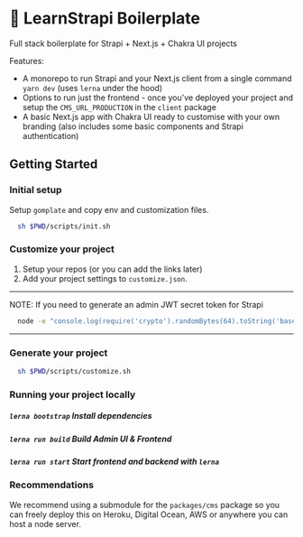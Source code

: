# 🚀 LearnStrapi Boilerplate

Full stack boilerplate for Strapi + Next.js + Chakra UI projects

Features:

- A monorepo to run Strapi and your Next.js client from a single command `yarn dev` (uses `lerna` under the hood)
- Options to run just the frontend - once you've deployed your project and setup the `CMS_URL_PRODUCTION` in the `client` package
- A basic Next.js app with Chakra UI ready to customise with your own branding (also includes some basic components and Strapi
authentication)

## Getting Started

### Initial setup

Setup `gomplate` and copy env and customization files.

```bash
  sh $PWD/scripts/init.sh
```

### Customize your project

1. Setup your repos (or you can add the links later)
2. Add your project settings to `customize.json`.

---

NOTE: If you need to generate an admin JWT secret token for Strapi

```bash
  node -e "console.log(require('crypto').randomBytes(64).toString('base64'))" | pbcopy
```

---

### Generate your project

```bash
  sh $PWD/scripts/customize.sh
```

### Running your project locally

##### `lerna bootstrap` Install dependencies

##### `lerna run build` Build Admin UI & Frontend

##### `lerna run start` Start frontend and backend with `lerna`


### Recommendations

We recommend using a submodule for the `packages/cms` package so you can freely deploy this on Heroku, Digital Ocean,
AWS or anywhere you can host a node server.
